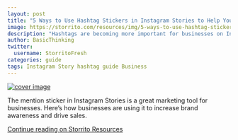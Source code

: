 ```yaml
---
layout: post
title: "5 Ways to Use Hashtag Stickers in Instagram Stories to Help Your Business"
image: https://storrito.com/resources/img/5-ways-to-use-hashtag-stickers-in-instagram-stories-to-help-your-business/cover.jpg
description: "Hashtags are becoming more important for businesses on Instagram as an easy way to reach audiences and increase engagement. Find out how you can use the interactive hashtag sticker in Instagram Stories to help your business."
author: BasicThinking
twitter:
  username: StorritoFresh
categories: guide
tags: Instagram Story hashtag guide Business
---
```


[![cover image](https://storrito.com/resources/img/5-ways-to-use-hashtag-stickers-in-instagram-stories-to-help-your-business/cover.jpg)](https://storrito.com/resources/5-ways-to-use-hashtag-stickers-in-instagram-stories-to-help-your-business/)

The mention sticker in Instagram Stories is a great marketing tool for businesses. Here’s how businesses are using it to increase brand awareness and drive sales.

[Continue reading on Storrito Resources](https://storrito.com/resources/5-ways-to-use-hashtag-stickers-in-instagram-stories-to-help-your-business/)
